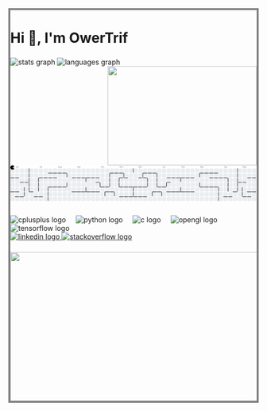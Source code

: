 <div style="border: 4px solid gray;">
<h1 align="left">Hi 👋, I'm OwerTrif</h1>

###

<div align="left">
  <img src="https://github-readme-stats.vercel.app/api?username=owertrif&hide_title=false&hide_rank=false&show_icons=true&include_all_commits=true&count_private=true&disable_animations=false&theme=dracula&locale=en&hide_border=false&order=1" height="150" alt="stats graph"  />
  <img src="https://github-readme-stats.vercel.app/api/top-langs?username=owertrif&locale=en&hide_title=false&layout=compact&card_width=320&langs_count=5&theme=dracula&hide_border=false&order=2" height="150" alt="languages graph"  />
  <img align="right" height="200" width="300" src="https://i.pinimg.com/originals/eb/50/87/eb50875a68b04b0480fa929af2c7547c.gif"  />
</div>

###



###

<br clear="both">

<picture>
  <source media="(prefers-color-scheme: dark)" srcset="https://raw.githubusercontent.com/owertrif/owertrif/output/pacman-contribution-graph-dark.svg">
  <source media="(prefers-color-scheme: light)" srcset="https://raw.githubusercontent.com/owertrif/owertrif/output/pacman-contribution-graph.svg">
  <img alt="pacman contribution graph" src="https://raw.githubusercontent.com/owertrif/owertrif/output/pacman-contribution-graph.svg">
</picture>

###

<div align="left">
  <img src="https://cdn.jsdelivr.net/gh/devicons/devicon/icons/cplusplus/cplusplus-original.svg" height="40" alt="cplusplus logo"  />
  <img width="12" />
  <img src="https://cdn.jsdelivr.net/gh/devicons/devicon/icons/python/python-original.svg" height="40" alt="python logo"  />
  <img width="12" />
  <img src="https://cdn.jsdelivr.net/gh/devicons/devicon/icons/c/c-original.svg" height="40" alt="c logo"  />
  <img width="12" />
  <img src="https://cdn.jsdelivr.net/gh/devicons/devicon/icons/opengl/opengl-original.svg" height="40" alt="opengl logo"  />
  <img width="12" />
  <img src="https://cdn.jsdelivr.net/gh/devicons/devicon/icons/tensorflow/tensorflow-original.svg" height="40" alt="tensorflow logo"  />
</div>

<div align="left">
  <a href="https://www.linkedin.com/in/khripkov-maksim-a1a5a126a/" target="_blank">
    <img src="https://raw.githubusercontent.com/maurodesouza/profile-readme-generator/master/src/assets/icons/social/linkedin/default.svg" width="52" height="40" alt="linkedin logo"  />
  </a>
  <a href="https://stackoverflow.com/users/30438606/owertrif" target="_blank">
    <img src="https://raw.githubusercontent.com/maurodesouza/profile-readme-generator/master/src/assets/icons/social/stackoverflow/default.svg" width="52" height="40" alt="stackoverflow logo"  />
  </a>
</div>

###

<img align="center" height="300" width="10000" src="https://64.media.tumblr.com/96dc66e3ca9ed55759bf56a5cb03d4a5/tumblr_nnx3wcLEKt1qciqqno2_1280.gif"  />
</div>
